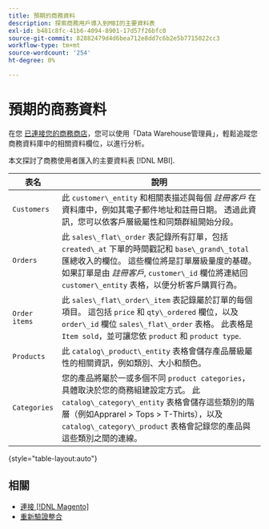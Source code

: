 ```yaml
---
title: 預期的商務資料
description: 探索商務用戶導入到MBI的主要資料表
exl-id: b481c8fc-41b6-4094-8901-17d57f26bfc0
source-git-commit: 82882479d4d6bea712e8dd7c6b2e5b7715022cc3
workflow-type: tm+mt
source-wordcount: '254'
ht-degree: 0%

---
```


# 預期的商務資料

在您 [已連接您的商務商店](../../../data-analyst/importing-data/integrations/magento.md)，您可以使用「Data Warehouse管理員」，輕鬆追蹤您商務資料庫中的相關資料欄位，以進行分析。

本文探討了商務使用者匯入的主要資料表 [!DNL MBI].

| **表名** | **說明** |
|-----|-----|
| `Customers` | 此 `customer\_entity` 和相關表描述與每個 *註冊客戶* 在資料庫中，例如其電子郵件地址和註冊日期。 透過此資訊，您可以依客戶層級屬性和同類群組開始分段。 |
| `Orders` | 此 `sales\_flat\_order` 表記錄所有訂單，包括 `created\_at` 下單的時間戳記和 `base\_grand\_total` 匯總收入的欄位。 這些欄位將是訂單層級量度的基礎。 如果訂單是由 *註冊客戶*, `customer\_id` 欄位將連結回  `customer\_entity` 表格，以便分析客戶購買行為。 |
| `Order items` | 此 `sales\_flat\_order\_item` 表記錄屬於訂單的每個項目。 這包括 `price` 和 `qty\_ordered` 欄位，以及 `order\_id` 欄位 `sales\_flat\_order` 表格。 此表格是 `Item sold`，並可讓您依 `product` 和 `product type`. |
| `Products` | 此 `catalog\_product\_entity` 表格會儲存產品層級屬性的相關資訊，例如類別、大小和顏色。 |
| `Categories` | 您的產品將屬於一或多個不同 `product categories`，具體取決於您的商務組建設定方式。 此 `catalog\_category\_entity` 表格會儲存這些類別的階層（例如Apprarel > Tops > T-Thirts），以及 `catalog\_category\_product` 表格會記錄您的產品與這些類別之間的連線。 |

{style=&quot;table-layout:auto&quot;}

## 相關

* [連接 [!DNL Magento]](../integrations/magento.md)
* [重新驗證整合](https://support.magento.com/hc/en-us/articles/360016733151)
